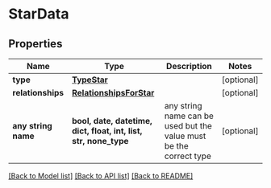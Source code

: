 # StarData


## Properties
Name | Type | Description | Notes
------------ | ------------- | ------------- | -------------
**type** | [**TypeStar**](TypeStar.md) |  | [optional] 
**relationships** | [**RelationshipsForStar**](RelationshipsForStar.md) |  | [optional] 
**any string name** | **bool, date, datetime, dict, float, int, list, str, none_type** | any string name can be used but the value must be the correct type | [optional]

[[Back to Model list]](../README.md#documentation-for-models) [[Back to API list]](../README.md#documentation-for-api-endpoints) [[Back to README]](../README.md)



